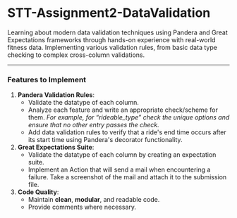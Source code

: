 # STT-Assignment2-DataValidation
Learning about modern data validation techniques using Pandera and Great Expectations frameworks through hands-on experience with real-world fitness data. Implementing various validation rules, from basic data type checking to complex cross-column validations.

---
### Features to Implement
1. **Pandera Validation Rules**:
   - Validate the datatype of each column.
   - Analyze each feature and write an appropriate check/scheme for them. _For example, for “rideable_type” check the unique options and ensure that no other entry passes the check._
   - Add data validation rules to verify that a ride's end time occurs after its start time using Pandera's decorator functionality.
2. **Great Expectations Suite**:
   - Validate the datatype of each column by creating an expectation suite.
   - Implement an Action that will send a mail when encountering a failure. Take a screenshot of the mail and attach it to the submission file.
3. **Code Quality**:
    - Maintain **clean**, **modular**, and readable code.
    - Provide comments where necessary.